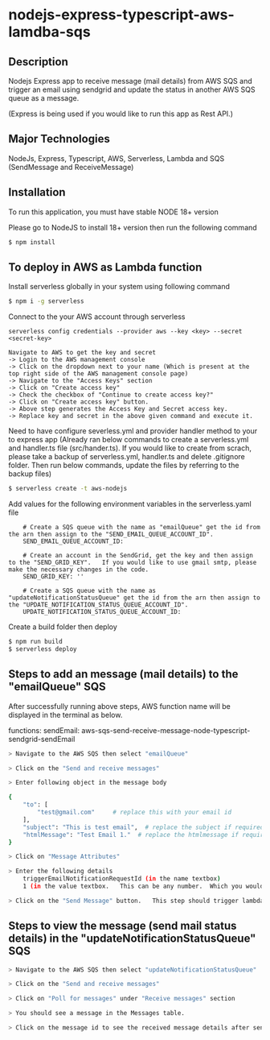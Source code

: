 # nodejs-express-typescript-aws-lamdba-sqs

## Description

Nodejs Express app to receive message (mail details) from AWS SQS and trigger an email using sendgrid and update the status in another AWS SQS queue as a message.

(Express is being used if you would like to run this app as Rest API.)

## Major Technologies

NodeJs, Express, Typescript, AWS, Serverless, Lambda and SQS (SendMessage and ReceiveMessage)

## Installation

To run this application, you must have stable NODE 18+ version

Please go to NodeJS to install 18+ version then run the following command

```bash
$ npm install
```

## To deploy in AWS as Lambda function

Install serverless globally in your system using following command

```bash
$ npm i -g serverless
```

Connect to the your AWS account through serverless

    serverless config credentials --provider aws --key <key> --secret <secret-key>

    Navigate to AWS to get the key and secret
    -> Login to the AWS management console
    -> Click on the dropdown next to your name (Which is present at the top right side of the AWS management console page)
    -> Navigate to the "Access Keys" section
    -> Click on "Create access key"
    -> Check the checkbox of "Continue to create access key?"
    -> Click on "Create access key" button.
    -> Above step generates the Access Key and Secret access key.
    -> Replace key and secret in the above given command and execute it.

Need to have configure severless.yml and provider handler method to your to express app
(Already ran below commands to create a serverless.yml and handler.ts file (src/hander.ts). If you would like to create from scrach, please take a backup of serverless.yml, handler.ts and delete .gitignore folder. Then run below commands, update the files by referring to the backup files)

```bash
$ serverless create -t aws-nodejs
```

Add values for the following environment variables in the serverless.yaml file

```
    # Create a SQS queue with the name as "emailQueue" get the id from the arn then assign to the "SEND_EMAIL_QUEUE_ACCOUNT_ID".
    SEND_EMAIL_QUEUE_ACCOUNT_ID:

    # Create an account in the SendGrid, get the key and then assign to the "SEND_GRID_KEY".   If you would like to use gmail smtp, please make the necessary changes in the code.
    SEND_GRID_KEY: ''

    # Create a SQS queue with the name as "updateNotificationStatusQueue" get the id from the arn then assign to the "UPDATE_NOTIFICATION_STATUS_QUEUE_ACCOUNT_ID".
    UPDATE_NOTIFICATION_STATUS_QUEUE_ACCOUNT_ID:

```

Create a build folder then deploy

```bash
$ npm run build
$ serverless deploy
```

## Steps to add an message (mail details) to the "emailQueue" SQS

After successfully running above steps, AWS function name will be displayed in the terminal as below.

functions:
sendEmail: aws-sqs-send-receive-message-node-typescript-sendgrid-sendEmail

```bash
> Navigate to the AWS SQS then select "emailQueue"

> Click on the "Send and receive messages"

> Enter following object in the message body

{
    "to": [
        "test@gmail.com"     # replace this with your email id
    ],
    "subject": "This is test email",  # replace the subject if required
    "htmlMessage": "Test Email 1."  # replace the htmlmessage if required
}

> Click on "Message Attributes"

> Enter the following details
    triggerEmailNotificationRequestId (in the name textbox)
    1 (in the value textbox.   This can be any number.  Which you would see in the "updateNotificationStatusQueue" after sending an email)

> Click on the "Send Message" button.   This step should trigger lambda function and send a mail then update the status in the "updateNotificationStatusQueue"
```

## Steps to view the message (send mail status details) in the "updateNotificationStatusQueue" SQS

```bash
> Navigate to the AWS SQS then select "updateNotificationStatusQueue"

> Click on the "Send and receive messages"

> Click on "Poll for messages" under "Receive messages" section

> You should see a message in the Messages table.

> Click on the message id to see the received message details after sending an email from nodejs express app which was deployed as Lambda function.
```
